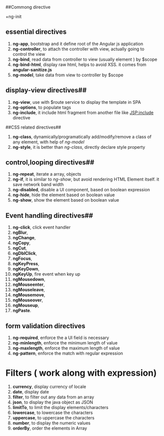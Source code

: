 


##Commong directive

+ng-init

## essential directives

1. **ng-app**, bootstrap and it define root of the Angular js application
1. **ng-controller**, to attach the controller with view, actually going to control the view
1. **ng-bind**, read data from controller to view (usually <span> element ) by $scope
1. **ng-bind-html**, display raw html, helps to avoid XSS. it comes from **angular-sanitize.js**
1. **ng-model**, take data from view to controller by $scope

## display-view directives##

1. **ng-view**, use with $route service to display the template in SPA
1. **ng-options**, to populate <options> tags
1. **ng-include**, it include html fragment from another file like <JSP:include> directive

##CSS related directives##

1. **ng-class**, dynamically/programatically add/modify/remove a class of any element, with help of  *ng-model*
1. **ng-style**, it is better than *ng-class*, directly declare style property

## control,looping directives##

1. **ng-repeat**, iterate  a array, objects
1. **ng-if**, it is similar to *ng-show*, but avoid rendering HTML Element itself. it save network band width
1. **ng-disabled**, disable a UI component, based on boolean expression
1. **ng-hide**, hide the element based on boolean value
1. **ng-show**, show the element based on boolean value

## Event handling directives##

1. **ng-click**,  click event handler
1. **ngBlur**, 
1. **ngChange**, 
1. **ngCopy**,
1. **ngCut**, 
1. **ngDblClick**,
1. **ngFocus**,
1. **ngKeyPress**, 
1. **ngKeyDown**,
1. **ngKeyUp**, fire event when key up
1. **ngMousedown**, 
1. **ngMouseenter**,
1. **ngMouseleave**,
1. **ngMousemove**,
1. **ngMouseover**, 
1. **ngMouseup**, 
1. **ngPaste**.

## form validation directives ##

1. **ng-required**, enforce the a UI field is necessary
1. **ng-minlength**, enforce the minimum length of value
1. **ng-maxlength**, enforce the maximum length of value
1. **ng-pattern**, enforce the match with regular expression

# Filters ( work along with expression)

1. **currency**,  display currency of locale
1. **date**, display date 
1. **filter**, to filter out any data from an array
1. **json**, to display the java object as JSON
1. **limitTo**, to limit the display elements/characters
1. **lowercase**, to lowercase the characters
1. **uppercase**, to uppercase the characters
1. **number**, to display the numeric values
1. **orderBy**, order the elements in Array





  